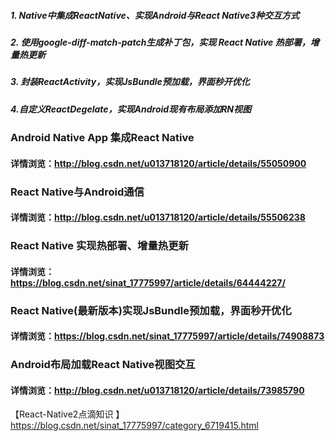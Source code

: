 
##### 1. Native中集成ReactNative、实现Android与React Native3种交互方式
##### 2. 使用google-diff-match-patch生成补丁包，实现 React Native 热部署，增量热更新
##### 3. 封装ReactActivity，实现JsBundle预加载，界面秒开优化
##### 4.自定义ReactDegelate，实现Android现有布局添加RN视图

### Android Native App 集成React Native
#### 详情浏览：http://blog.csdn.net/u013718120/article/details/55050900
### React Native与Android通信 
#### 详情浏览：http://blog.csdn.net/u013718120/article/details/55506238
### React Native 实现热部署、增量热更新 
#### 详情浏览：https://blog.csdn.net/sinat_17775997/article/details/64444227/
### React Native(最新版本)实现JsBundle预加载，界面秒开优化 
#### 详情浏览：https://blog.csdn.net/sinat_17775997/article/details/74908873
### Android布局加载React Native视图交互
#### 详情浏览：http://blog.csdn.net/u013718120/article/details/73985790

【React-Native2点滴知识 】https://blog.csdn.net/sinat_17775997/category_6719415.html

